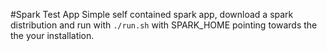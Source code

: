 #Spark Test App
Simple self contained spark app, download a spark distribution and run with `./run.sh` with SPARK_HOME pointing towards the the your installation.
